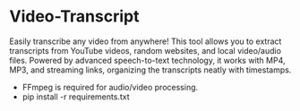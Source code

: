 # Video-Transcript
Easily transcribe any video from anywhere! This tool allows you to extract transcripts from YouTube videos, random websites, and local video/audio files. Powered by advanced speech-to-text technology, it works with MP4, MP3, and streaming links, organizing the transcripts neatly with timestamps.


- FFmpeg is required for audio/video processing.
- pip install -r requirements.txt
